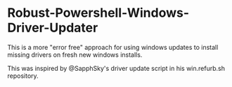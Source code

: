 # Robust-Powershell-Windows-Driver-Updater
This is a more "error free" approach for using windows updates to install missing drivers on fresh new windows installs.

This was inspired by @SapphSky's driver update script in his win.refurb.sh repository. 

##
